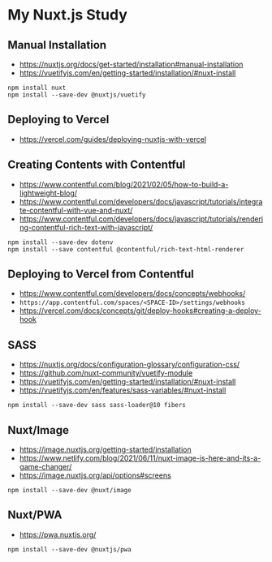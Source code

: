 # My Nuxt.js Study

## Manual Installation
- https://nuxtjs.org/docs/get-started/installation#manual-installation
- https://vuetifyjs.com/en/getting-started/installation/#nuxt-install

```
npm install nuxt
npm install --save-dev @nuxtjs/vuetify
```

## Deploying to Vercel
- https://vercel.com/guides/deploying-nuxtjs-with-vercel

## Creating Contents with Contentful
- https://www.contentful.com/blog/2021/02/05/how-to-build-a-lightweight-blog/
- https://www.contentful.com/developers/docs/javascript/tutorials/integrate-contentful-with-vue-and-nuxt/
- https://www.contentful.com/developers/docs/javascript/tutorials/rendering-contentful-rich-text-with-javascript/

```
npm install --save-dev dotenv
npm install --save contentful @contentful/rich-text-html-renderer
```

## Deploying to Vercel from Contentful
- https://www.contentful.com/developers/docs/concepts/webhooks/
- `https://app.contentful.com/spaces/<SPACE-ID>/settings/webhooks`
- https://vercel.com/docs/concepts/git/deploy-hooks#creating-a-deploy-hook

## SASS
- https://nuxtjs.org/docs/configuration-glossary/configuration-css/
- https://github.com/nuxt-community/vuetify-module
- https://vuetifyjs.com/en/getting-started/installation/#nuxt-install
- https://vuetifyjs.com/en/features/sass-variables/#nuxt-install

```
npm install --save-dev sass sass-loader@10 fibers
```

## Nuxt/Image
- https://image.nuxtjs.org/getting-started/installation
- https://www.netlify.com/blog/2021/06/11/nuxt-image-is-here-and-its-a-game-changer/
- https://image.nuxtjs.org/api/options#screens

```
npm install --save-dev @nuxt/image
```

## Nuxt/PWA
- https://pwa.nuxtjs.org/

```
npm install --save-dev @nuxtjs/pwa
```
